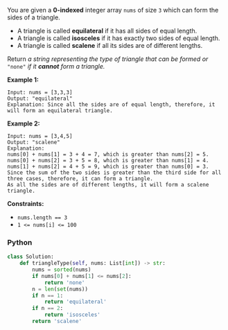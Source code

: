 You are given a  **0-indexed**  integer array  `nums`  of size  `3`  which can form the sides of a triangle.

- A triangle is called  **equilateral**  if it has all sides of equal length.
- A triangle is called  **isosceles**  if it has exactly two sides of equal length.
- A triangle is called  **scalene**  if all its sides are of different lengths.

Return  _a string representing_  _the type of triangle that can be formed_ _or_ `"none"` _if it  **cannot**  form a
triangle._

**Example 1:**

```
Input: nums = [3,3,3]
Output: "equilateral"
Explanation: Since all the sides are of equal length, therefore, it will form an equilateral triangle.
```

**Example 2:**

```
Input: nums = [3,4,5]
Output: "scalene"
Explanation: 
nums[0] + nums[1] = 3 + 4 = 7, which is greater than nums[2] = 5.
nums[0] + nums[2] = 3 + 5 = 8, which is greater than nums[1] = 4.
nums[1] + nums[2] = 4 + 5 = 9, which is greater than nums[0] = 3. 
Since the sum of the two sides is greater than the third side for all three cases, therefore, it can form a triangle.
As all the sides are of different lengths, it will form a scalene triangle.
```

**Constraints:**

- `nums.length == 3`
- `1 <= nums[i] <= 100`

### Python

```python
class Solution:
    def triangleType(self, nums: List[int]) -> str:
        nums = sorted(nums)
        if nums[0] + nums[1] <= nums[2]:
            return 'none'
        n = len(set(nums))
        if n == 1:
            return 'equilateral'
        if n == 2:
            return 'isosceles'
        return 'scalene'
```